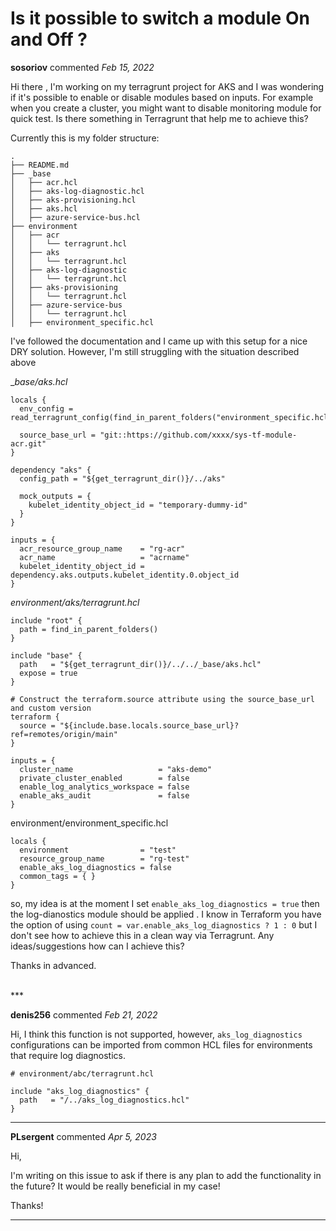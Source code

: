 # Is it possible to switch a module On and Off ?

**sosoriov** commented *Feb 15, 2022*

Hi there , I'm working on my terragrunt project for AKS and I was wondering if it's possible to enable or disable modules based on inputs. For example when you create a cluster, you might want to disable  monitoring  module for quick test. Is there something in Terragrunt that help me to achieve this?

Currently this is my folder structure:

``` 
.
├── README.md
├── _base
│   ├── acr.hcl
│   ├── aks-log-diagnostic.hcl
│   ├── aks-provisioning.hcl
│   ├── aks.hcl
│   ├── azure-service-bus.hcl
├── environment
│   ├── acr
│   │   └── terragrunt.hcl
│   ├── aks
│   │   └── terragrunt.hcl
│   ├── aks-log-diagnostic
│   │   └── terragrunt.hcl
│   ├── aks-provisioning
│   │   └── terragrunt.hcl
│   ├── azure-service-bus
│   │   └── terragrunt.hcl
│   ├── environment_specific.hcl

```

I've followed the documentation and I came up with this setup for a nice DRY solution.  However, I'm still struggling with the situation described above

__base/aks.hcl_
```
locals {
  env_config = read_terragrunt_config(find_in_parent_folders("environment_specific.hcl"))

  source_base_url = "git::https://github.com/xxxx/sys-tf-module-acr.git"
}

dependency "aks" {
  config_path = "${get_terragrunt_dir()}/../aks"

  mock_outputs = {
    kubelet_identity_object_id = "temporary-dummy-id"
  }
}

inputs = {
  acr_resource_group_name    = "rg-acr"
  acr_name                   = "acrname"
  kubelet_identity_object_id = dependency.aks.outputs.kubelet_identity.0.object_id
}
```

_environment/aks/terragrunt.hcl_
```
include "root" {
  path = find_in_parent_folders()
}

include "base" {
  path   = "${get_terragrunt_dir()}/../../_base/aks.hcl"
  expose = true
}

# Construct the terraform.source attribute using the source_base_url and custom version
terraform {
  source = "${include.base.locals.source_base_url}?ref=remotes/origin/main"
}

inputs = {
  cluster_name                   = "aks-demo"
  private_cluster_enabled        = false
  enable_log_analytics_workspace = false
  enable_aks_audit               = false
}
```

environment/environment_specific.hcl
```
locals {
  environment                = "test"
  resource_group_name        = "rg-test"
  enable_aks_log_diagnostics = false
  common_tags = { }
}
```

so, my idea is at the moment I set `enable_aks_log_diagnostics = true` then the log-dianostics module should be applied . I know in Terraform you have the option of using `count = var.enable_aks_log_diagnostics ? 1 : 0`  but I don't see how to achieve this in a clean  way via Terragrunt. Any ideas/suggestions  how can I achieve this?

Thanks in advanced.




<br />
***


**denis256** commented *Feb 21, 2022*

Hi,
I think this function is not supported, however, `aks_log_diagnostics` configurations can be imported from common HCL files for environments that require log diagnostics.

```
# environment/abc/terragrunt.hcl

include "aks_log_diagnostics" {
  path   = "/../aks_log_diagnostics.hcl"
}
```
***

**PLsergent** commented *Apr 5, 2023*

Hi,

I'm writing on this issue to ask if there is any plan to add the functionality in the future? It would be really beneficial in my case!

Thanks!
***

